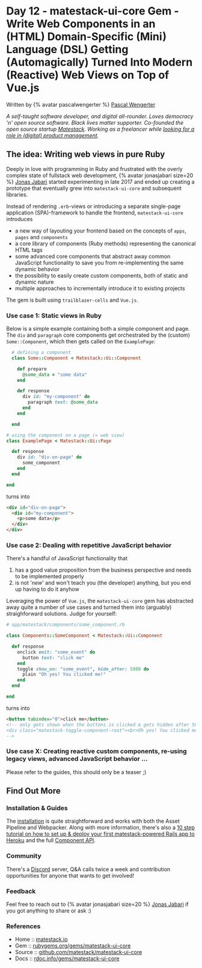 # Day 12 - matestack-ui-core Gem - Write Web Components in an (HTML) Domain-Specific (Mini) Language (DSL) Getting (Automagically) Turned Into Modern (Reactive) Web Views on Top of Vue.js


Written by {% avatar pascalwengerter %} [Pascal Wengerter](https://github.com/pascalwengerter)

_A self-taught software developer, and digital all-rounder. Loves democracy 'n' open source software. Black lives matter supporter. Co-founded the open source startup [Matestack](https://matestack.io/). Working as a freelancer while [looking for a role in (digital) product management](https://pascal.rocks/about)._




## The idea: Writing web views in pure Ruby

Deeply in love with programming in Ruby and frustrated with the overly complex state of fullstack web development,
{% avatar jonasjabari size=20 %} [Jonas Jabari](https://github.com/jonasjabari)
started experimenting in late 2017 and ended up creating a prototype that eventually grew into `matestack-ui-core` and subsequent libraries.

Instead of rendering `.erb`-views or introducing a separate single-page application (SPA)-framework to handle the frontend, `matestack-ui-core` introduces
- a new way of layouting your frontend based on the concepts of `apps`, `pages` and `components`
- a core library of components (Ruby methods) representing the canonical HTML tags
- some advanced core components that abstract away common JavaScript functionality to save you from re-implementing the same dynamic behavior
- the possibility to easily create custom components, both of static and dynamic nature
- multiple approaches to incrementally introduce it to existing projects

The gem is built using `trailblazer-cells` and `Vue.js`.


### Use case 1: Static views in Ruby

Below is a simple example containing both a simple component and page. The `div` and `paragraph` core components get orchestrated by the (custom) `Some::Component`, which then gets called on the `ExamplePage`:

```ruby
  # defining a component
  class Some::Component < Matestack::Ui::Component

    def prepare
      @some_data = "some data"
    end

    def response
      div id: "my-component" do
        paragraph text: @some_data
      end
    end

  end

# using the component on a page (= web view)
class ExamplePage < Matestack::Ui::Page

  def response
    div id: "div-on-page" do
      some_component
    end
  end

end
```

turns into

```html
<div id="div-on-page">
  <div id="my-component">
    <p>some data</p>
  </div>
</div>
```



### Use case 2: Dealing with repetitive JavaScript behavior

There's a handful of JavaScript functionality that
1. has a good value proposition from the business perspective and needs to be implemented properly
2. is not '*new*' and won't teach you (the developer) anything, but you end up having to do it anyhow

Leveraging the power of `Vue.js`, the `matestack-ui-core` gem has abstracted away quite a number of use cases and turned them into (arguably) straighforward solutions. Judge for yourself:

```ruby
# app/matestack/components/some_component.rb

class Components::SomeComponent < Matestack::Ui::Component

  def response
    onclick emit: "some_event" do
      button text: "click me"
    end
    toggle show_on: "some_event", hide_after: 5000 do
      plain "Oh yes! You clicked me!"
    end
  end

end
```

turns into

```html
<button tabindex="0">click me</button>
<!-- only gets shown when the buttons is clicked & gets hidden after 5000ms
<div class="matestack-toggle-component-root"><br>Oh yes! You clicked me!</div>
-->
```


### Use case X: Creating reactive custom components, re-using legacy views, advanced JavaScript behavior ...

Please refer to the guides, this should only be a teaser ;)


## Find Out More

### Installation & Guides

The [installation](https://docs.matestack.io/docs/start/100-installation/) is quite straightforward and works with both the Asset Pipeline and Webpacker. Along with more information, there's also a [10 step tutorial on how to set up & deploy your first matestack-powered Rails app to Heroku](https://docs.matestack.io/docs/reactive_apps/1000-tutorial) and the full [Component API](https://docs.matestack.io/docs/api/README.md).

### Community

There's a [Discord](https://discord.gg/c6tQxFG) server, Q&A calls twice a week and contribution opportunities for anyone that wants to get involved!

### Feedback

Feel free to reach out to {% avatar jonasjabari size=20 %} [Jonas Jabari](mailto:jonas@matestack.io) if you got anything to share or ask :)


### References

* Home  :: [matestack.io](https://matestack.io)
* Gem   :: [rubygems.org/gems/matestack-ui-core](https://rubygems.org/gems/matestack-ui-core/)
* Source :: [github.com/matestack/matestack-ui-core](https://github.com/matestack/matestack-ui-core)
* Docs :: [rdoc.info/gems/matestack-ui-core](https://rdoc.info/gems/matestack-ui-core)

